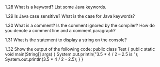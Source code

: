 1.28 What is a keyword? List some Java keywords.

1.29 Is Java case sensitive? What is the case for Java keywords?

1.30 What is a comment? Is the comment ignored by the compiler? How do you denote a
comment line and a comment paragraph?

1.31 What is the statement to display a string on the console?

1.32 Show the output of the following code:
public class Test {
public static void main(String[] args) {
System.out.println("3.5 * 4 / 2 – 2.5 is ");
System.out.println(3.5 * 4 / 2 – 2.5);
}
}

